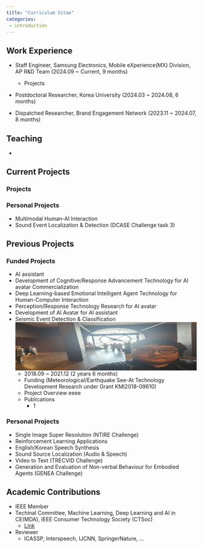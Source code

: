 ```yaml
---
title: "Curriculum Vitae"
categories:
 - introduction
---
```

## Work Experience
- Staff Engineer, Samsung Electronics, Mobile eXperience(MX) Division, AP R&D Team (2024.09 ~ Current, 9 months)
    - Projects
 
- Postdoctoral Researcher, Korea University (2024.03 ~ 2024.08, 6 months)

- Dispatched Researcher, Brand Engagement Network (2023.11 ~ 2024.07, 8 months)

## Teaching
- 

## Current Projects
### Projects

### Personal Projects
- Multimodal Human-AI Interaction
- Sound Event Localization & Detection (DCASE Challenge task 3)

## Previous Projects
### Funded Projects
- AI assistant
- Development of Cognitive/Response Advancement Technology for AI avatar Commercialization
- Deep Learning-based Emotional Intelligent Agent Technology for Human-Computer Interaction
- Perception/Response Technology Research for AI avatar
- Development of AI Avatar for AI assistant
- Seismic Event Detection & Classification
  <img align="left" width="1024px" height="128px" src="../assets/images/paris.jpg">
  - 2018.09 ~ 2021.12 (2 years 6 months)
  - Funding (Meteorological/Earthquake See-At Technology Development Research under Grant KMI2018-09610)
  - Project Overview
    eeee
  - Publications
    - 1

### Personal Projects
- Single Image Super Resolution (NTIRE Challenge)
- Reinforcement Learning Applications
- English/Korean Speech Synthesis
- Sound Source Localization (Audio & Speech)
- Video to Text (TRECVID Challenge)
- Generation and Evaluation of Non-verbal Behaviour for Embodied Agents (GENEA Challenge)

## Academic Contributions
- IEEE Member
- Techinal Committee, Machine Learning, Deep Learning and AI in CE(MDA), IEEE Consumer Technology Society (CTSoc)
  - [Link](https://ctsoc.ieee.org/technical/technical-committees/mda-tc.html?view=article&id=310:mda-tc-members&catid=21)
- Reviewer
  - ICASSP, Interspeech, IJCNN, SpringerNature, ...
